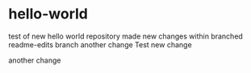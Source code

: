 # hello-world
test of new hello world repository
made new changes within branched readme-edits branch
another change
Test new change 

another change